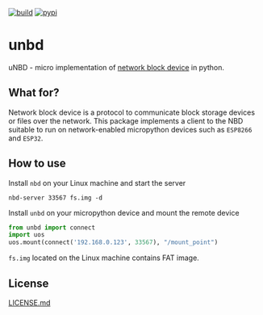 [![build](https://github.com/pulkin/unbd/actions/workflows/test.yml/badge.svg)](https://github.com/pulkin/unbd/actions)
[![pypi](https://img.shields.io/pypi/v/unbd)](https://pypi.org/project/unbd/)

unbd
====

uNBD - micro implementation of
[network block device](https://en.wikipedia.org/wiki/Network_block_device)
in python.

What for?
---------

Network block device is a protocol to communicate block storage devices
or files over the network.
This package implements a client to the NBD suitable to run on
network-enabled micropython devices such as `ESP8266` and `ESP32`.

How to use
----------

Install `nbd` on your Linux machine and start the server

```shell
nbd-server 33567 fs.img -d
```

Install `unbd` on your micropython device and mount the remote device

```python
from unbd import connect
import uos
uos.mount(connect('192.168.0.123', 33567), "/mount_point")
```

`fs.img` located on the Linux machine contains FAT image.

License
-------

[LICENSE.md](LICENSE.md)
